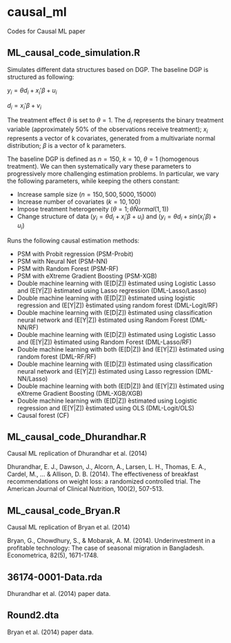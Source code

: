 # causal_ml
Codes for Causal ML paper 

## ML_causal_code_simulation.R 

Simulates different data structures based on DGP. The baseline DGP is structured as following:

$`y_i=\theta d_i+x_i' \beta + u_i`$

$`d_i=x_i' \beta + v_i`$

The treatment effect $`\theta`$ is set to $`\theta=1`$. The $`d_i`$ represents the binary treatment variable (approximately 50% of the observations receive treatment); $`x_i`$ represents a vector of k covariates, generated from a multivariate normal distribution; $`\beta`$ is a vector of k parameters. 

The baseline DGP is defined as $`n=150`$, $`k=10`$, $`\theta=1`$ (homogenous treatment). We can then systematically vary these parameters to progressively more challenging estimation problems. In particular, we vary the following parameters, while keeping the others constant: 
* Increase sample size $`(n=150, 500, 5000, 15000)`$
* Increase number of covariates $`(k=10, 100)`$
* Impose treatment heterogeneity $`(\theta=1; \theta \tilde Normal(1,1))`$
* Change structure of data $`(y_i = \theta d_i + x_i' \beta + u_i)`$ and $`(y_i = \theta d_i + sin(x_i' \beta) + u_i)`$

Runs the following causal estimation methods: 
* PSM with Probit regression (PSM-Probit)
* PSM with Neural Net (PSM-NN)
* PSM with Random Forest (PSM-RF)
* PSM with eXtreme Gradient Boosting (PSM-XGB)
* Double machine learning with (E[̂D|Z]) ̂estimated using Logistic Lasso and (E[Y|Z]) ̂estimated using Lasso regression (DML-Lasso/Lasso)
* Double machine learning with (E[̂D|Z]) ̂estimated using logistic regression and (E[Y|Z]) ̂estimated using random forest (DML-Logit/RF)
* Double machine learning with (E[̂D|Z]) ̂estimated using classification neural network and (E[Y|Z]) ̂estimated using Random Forest (DML-NN/RF)
* Double machine learning with (E[̂D|Z]) ̂estimated using Logistic Lasso and (E[Y|Z]) ̂estimated using Random Forest (DML-Lasso/RF)
* Double machine learning with both (E[̂D|Z]) ̂and (E[Y|Z]) ̂estimated using random forest (DML-RF/RF)
* Double machine learning with (E[̂D|Z]) ̂estimated using classification neural network and (E[Y|Z]) ̂estimated using Lasso regression (DML-NN/Lasso)
* Double machine learning with both (E[̂D|Z]) ̂and (E[Y|Z]) ̂estimated using eXtreme Gradient Boosting (DML-XGB/XGB)
* Double machine learning with (E[̂D|Z]) ̂estimated using Logistic regression and (E[Y|Z]) ̂estimated using OLS (DML-Logit/OLS)
* Causal forest (CF) 

## ML_causal_code_Dhurandhar.R 

Causal ML replication of Dhurandhar et al. (2014) 

Dhurandhar, E. J., Dawson, J., Alcorn, A., Larsen, L. H., Thomas, E. A., Cardel, M., ... & Allison, D. B. (2014). The effectiveness of breakfast recommendations on weight loss: a randomized controlled trial. The American Journal of Clinical Nutrition, 100(2), 507-513. 

## ML_causal_code_Bryan.R 

Causal ML replication of Bryan et al. (2014) 

Bryan, G., Chowdhury, S., & Mobarak, A. M. (2014). Underinvestment in a profitable technology: The case of seasonal migration in Bangladesh. Econometrica, 82(5), 1671-1748. 

## 36174-0001-Data.rda 

Dhurandhar et al. (2014) paper data. 

## Round2.dta 

Bryan et al. (2014) paper data. 





